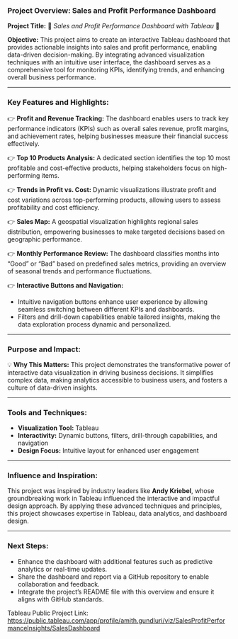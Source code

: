 ### Project Overview: Sales and Profit Performance Dashboard

**Project Title:**
🌟 *Sales and Profit Performance Dashboard with Tableau* 🌟

**Objective:**
This project aims to create an interactive Tableau dashboard that provides actionable insights into sales and profit performance, enabling data-driven decision-making. By integrating advanced visualization techniques with an intuitive user interface, the dashboard serves as a comprehensive tool for monitoring KPIs, identifying trends, and enhancing overall business performance.

---

### Key Features and Highlights:

👉 **Profit and Revenue Tracking:**
The dashboard enables users to track key performance indicators (KPIs) such as overall sales revenue, profit margins, and achievement rates, helping businesses measure their financial success effectively.

👉 **Top 10 Products Analysis:**
A dedicated section identifies the top 10 most profitable and cost-effective products, helping stakeholders focus on high-performing items.

👉 **Trends in Profit vs. Cost:**
Dynamic visualizations illustrate profit and cost variations across top-performing products, allowing users to assess profitability and cost efficiency.

👉 **Sales Map:**
A geospatial visualization highlights regional sales distribution, empowering businesses to make targeted decisions based on geographic performance.

👉 **Monthly Performance Review:**
The dashboard classifies months into “Good” or “Bad” based on predefined sales metrics, providing an overview of seasonal trends and performance fluctuations.

👉 **Interactive Buttons and Navigation:**
- Intuitive navigation buttons enhance user experience by allowing seamless switching between different KPIs and dashboards.  
- Filters and drill-down capabilities enable tailored insights, making the data exploration process dynamic and personalized.  

---

### Purpose and Impact:

💡 **Why This Matters:**
This project demonstrates the transformative power of interactive data visualization in driving business decisions. It simplifies complex data, making analytics accessible to business users, and fosters a culture of data-driven insights.

---

### Tools and Techniques:
- **Visualization Tool:** Tableau  
- **Interactivity:** Dynamic buttons, filters, drill-through capabilities, and navigation  
- **Design Focus:** Intuitive layout for enhanced user engagement  

---

### Influence and Inspiration:
This project was inspired by industry leaders like **Andy Kriebel**, whose groundbreaking work in Tableau influenced the interactive and impactful design approach. 
By applying these advanced techniques and principles, this project showcases expertise in Tableau, data analytics, and dashboard design.

---

### Next Steps:
- Enhance the dashboard with additional features such as predictive analytics or real-time updates.
- Share the dashboard and report via a GitHub repository to enable collaboration and feedback.
- Integrate the project’s README file with this overview and ensure it aligns with GitHub standards.

Tableau Public Project Link: https://public.tableau.com/app/profile/amith.gundluri/viz/SalesProfitPerformanceInsights/SalesDashboard


